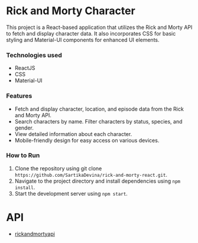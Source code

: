 # Rick and Morty Character
This project is a React-based application that utilizes the Rick and Morty API to fetch and display character data. It also incorporates CSS for basic styling and Material-UI components for enhanced UI elements.

### Technologies used
- ReactJS
- CSS
- Material-UI

### Features
- Fetch and display character, location, and episode data from the Rick and Morty API.
- Search characters by name. Filter characters by status, species, and gender.
- View detailed information about each character.
- Mobile-friendly design for easy access on various devices.

### How to Run
1. Clone the repository using git clone `https://github.com/SartikaDevina/rick-and-morty-react.git`.
2. Navigate to the project directory and install dependencies using `npm install`.
3. Start the development server using `npm start`.

# API
- [rickandmortyapi](https://rickandmortyapi.com/about)
